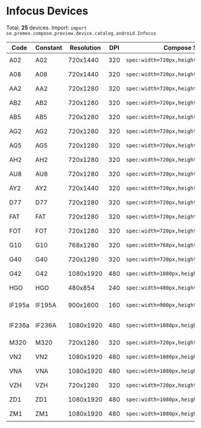 # Infocus Devices

Total: **25** devices. Import: `import se.premex.compose.preview.device.catalog.android.Infocus`

| Code | Constant | Resolution | DPI | Compose Spec | Preview Usage |
|------|----------|------------|-----|-------------|---------------|
| A02 | A02 | 720x1440 | 320 | `spec:width=720px,height=1440px,dpi=320` | `@Preview(device = Infocus.A02)` |
| A08 | A08 | 720x1440 | 320 | `spec:width=720px,height=1440px,dpi=320` | `@Preview(device = Infocus.A08)` |
| AA2 | AA2 | 720x1280 | 320 | `spec:width=720px,height=1280px,dpi=320` | `@Preview(device = Infocus.AA2)` |
| AB2 | AB2 | 720x1280 | 320 | `spec:width=720px,height=1280px,dpi=320` | `@Preview(device = Infocus.AB2)` |
| AB5 | AB5 | 720x1280 | 320 | `spec:width=720px,height=1280px,dpi=320` | `@Preview(device = Infocus.AB5)` |
| AG2 | AG2 | 720x1280 | 320 | `spec:width=720px,height=1280px,dpi=320` | `@Preview(device = Infocus.AG2)` |
| AG5 | AG5 | 720x1280 | 320 | `spec:width=720px,height=1280px,dpi=320` | `@Preview(device = Infocus.AG5)` |
| AH2 | AH2 | 720x1280 | 320 | `spec:width=720px,height=1280px,dpi=320` | `@Preview(device = Infocus.AH2)` |
| AU8 | AU8 | 720x1280 | 320 | `spec:width=720px,height=1280px,dpi=320` | `@Preview(device = Infocus.AU8)` |
| AY2 | AY2 | 720x1440 | 320 | `spec:width=720px,height=1440px,dpi=320` | `@Preview(device = Infocus.AY2)` |
| D77 | D77 | 720x1280 | 320 | `spec:width=720px,height=1280px,dpi=320` | `@Preview(device = Infocus.D77)` |
| FAT | FAT | 720x1280 | 320 | `spec:width=720px,height=1280px,dpi=320` | `@Preview(device = Infocus.FAT)` |
| FOT | FOT | 720x1280 | 320 | `spec:width=720px,height=1280px,dpi=320` | `@Preview(device = Infocus.FOT)` |
| G10 | G10 | 768x1280 | 320 | `spec:width=768px,height=1280px,dpi=320` | `@Preview(device = Infocus.G10)` |
| G40 | G40 | 720x1280 | 320 | `spec:width=720px,height=1280px,dpi=320` | `@Preview(device = Infocus.G40)` |
| G42 | G42 | 1080x1920 | 480 | `spec:width=1080px,height=1920px,dpi=480` | `@Preview(device = Infocus.G42)` |
| HGO | HGO | 480x854 | 240 | `spec:width=480px,height=854px,dpi=240` | `@Preview(device = Infocus.HGO)` |
| IF195a | IF195A | 900x1600 | 160 | `spec:width=900px,height=1600px,dpi=160` | `@Preview(device = Infocus.IF195A)` |
| IF236a | IF236A | 1080x1920 | 480 | `spec:width=1080px,height=1920px,dpi=480` | `@Preview(device = Infocus.IF236A)` |
| M320 | M320 | 720x1280 | 320 | `spec:width=720px,height=1280px,dpi=320` | `@Preview(device = Infocus.M320)` |
| VN2 | VN2 | 1080x1920 | 480 | `spec:width=1080px,height=1920px,dpi=480` | `@Preview(device = Infocus.VN2)` |
| VNA | VNA | 1080x1920 | 480 | `spec:width=1080px,height=1920px,dpi=480` | `@Preview(device = Infocus.VNA)` |
| VZH | VZH | 720x1280 | 320 | `spec:width=720px,height=1280px,dpi=320` | `@Preview(device = Infocus.VZH)` |
| ZD1 | ZD1 | 1080x1920 | 480 | `spec:width=1080px,height=1920px,dpi=480` | `@Preview(device = Infocus.ZD1)` |
| ZM1 | ZM1 | 1080x1920 | 480 | `spec:width=1080px,height=1920px,dpi=480` | `@Preview(device = Infocus.ZM1)` |

<!-- Generated automatically. Do not edit manually. -->
